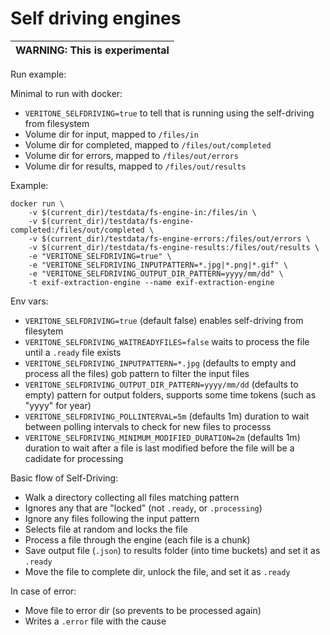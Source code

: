 # Self driving engines

| WARNING: This is experimental |
| --- |

Run example:

Minimal to run with docker:

- `VERITONE_SELFDRIVING=true` to tell that is running using the self-driving from filesystem
- Volume dir for input, mapped to `/files/in`
- Volume dir for completed, mapped to `/files/out/completed`
- Volume dir for errors, mapped to `/files/out/errors`
- Volume dir for results, mapped to `/files/out/results`

Example:

```
docker run \
	-v $(current_dir)/testdata/fs-engine-in:/files/in \
	-v $(current_dir)/testdata/fs-engine-completed:/files/out/completed \
	-v $(current_dir)/testdata/fs-engine-errors:/files/out/errors \
	-v $(current_dir)/testdata/fs-engine-results:/files/out/results \
	-e "VERITONE_SELFDRIVING=true" \
	-e "VERITONE_SELFDRIVING_INPUTPATTERN=*.jpg|*.png|*.gif" \
	-e "VERITONE_SELFDRIVING_OUTPUT_DIR_PATTERN=yyyy/mm/dd" \
	-t exif-extraction-engine --name exif-extraction-engine
```

Env vars:

- `VERITONE_SELFDRIVING=true` (default false) enables self-driving from filesytem
- `VERITONE_SELFDRIVING_WAITREADYFILES=false` waits to process the file until a `.ready` file exists
- `VERITONE_SELFDRIVING_INPUTPATTERN=*.jpg` (defaults to empty and process all the files) gob pattern to filter the input files 
- `VERITONE_SELFDRIVING_OUTPUT_DIR_PATTERN=yyyy/mm/dd` (defaults to empty) pattern for output folders, supports some time tokens (such as "yyyy" for year)
- `VERITONE_SELFDRIVING_POLLINTERVAL=5m` (defaults 1m) duration to wait between polling intervals to check for new files to processs
- `VERITONE_SELFDRIVING_MINIMUM_MODIFIED_DURATION=2m` (defaults 1m) duration to wait after a file is last modified before the file will be a cadidate for processing

Basic flow of Self-Driving:

- Walk a directory collecting all files matching pattern
- Ignores any that are "locked" (not `.ready`, or `.processing`)
- Ignore any files following the input pattern
- Selects file at random and locks the file
- Process a file through the engine (each file is a chunk)
- Save output file (`.json`) to results folder (into time buckets) and set it as `.ready`
- Move the file to complete dir, unlock the file, and set it as `.ready`

In case of error:

- Move file to error dir (so prevents to be processed again)
- Writes a `.error` file with the cause
